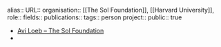 alias::
URL::
organisation:: [[The Sol Foundation]], [[Harvard University]],  
role::
fields::
publications:: 
tags:: person
project::
public:: true

- [Avi Loeb – The Sol Foundation](https://thesolfoundation.org/people/avi-loeb/)
-